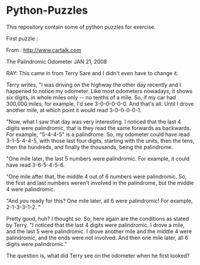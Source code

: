 # Python-Puzzles
This repository contain some of python puzzles for exercise. 


First puzzle :

From : http://www.cartalk.com

The Palindromic Odometer
JAN 21, 2008

RAY: This came in from Terry Sare and I didn't even have to change it. 

Terry writes, "I was driving on the highway the other day recently and I happened to notice my odometer. Like most odometers nowadays, it shows six digits, in whole miles only -- no tenths of a mile. So, if my car had 300,000 miles, for example, I'd see 3-0-0-0-0-0. And that's all. Until I drove another mile, at which point it would read 3-0-0-0-0-1. 

"Now, what I saw that day was very interesting. I noticed that the last 4 digits were palindromic, that is they read the same forwards as backwards. For example, "5-4-4-5" is a palindrome. So, my odometer could have read 3-1-5-4-4-5, with those last four digits, starting with the units, then the tens, then the hundreds, and finally the thousands, being the palindrome. 

"One mile later, the last 5 numbers were palindromic. For example, it could have read 3-6-5-4-5-6. 

"One mile after that, the middle 4 out of 6 numbers were palindromic. So, the first and last numbers weren't involved in the palindrome, but the middle 4 were palindromic. 

"And you ready for this? One mile later, all 6 were palindromic! For example, 2-1-3-3-1-2. "

Pretty good, huh? I thought so. So, here again are the conditions as stated by Terry. "I noticed that the last 4 digits were palindromic. I drove a mile, and the last 5 were palindromic. I drove another mile and the middle 4 were palindromic, and the ends were not involved. And then one mile later, all 6 digits were palindromic."

The question is, what did Terry see on the odometer when he first looked?


